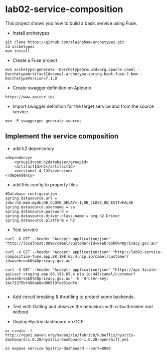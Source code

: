 # lab02-service-composition
This project shows you how to build a basic service using Fuse.

* Install archetypes

```
git clone https://github.com/alainpham/archetypes.git
cd archetypes
mvn install
```

* Create a Fuse project
	
```
mvn archetype:generate -DarchetypeGroupId=org.apache.camel -DarchetypeArtifactId=camel-archetype-spring-boot-fuse-7-bom -DarchetypeVersion=7.1.0
```
 
* Create swagger definition on Apicurio
	
```
https://www.apicur.io/
```


* Import swagger definition for the target service and from the source service
	
```
mvn -P swaggergen generate-sources
```

## Implement the service composition

* add h2 depencency

```
<dependency>
    <groupId>com.h2database</groupId>
    <artifactId>h2</artifactId>
    <version>1.4.192</version>
</dependency>
```

* add this config to property files

```
#Database configuration
spring.datasource.url = jdbc:h2:mem:mydb;DB_CLOSE_DELAY=-1;DB_CLOSE_ON_EXIT=FALSE
spring.datasource.username = sa
spring.datasource.password = 
spring.datasource.driver-class-name = org.h2.Driver
spring.datasource.platform = h2
```

* Test service

```
curl -X GET --header "Accept: application/json" "http://localhost:8090/camel/customer?id=wsebrook0%40privacy.gov.au"

curl -X GET --header "Accept: application/json" "http://lab02-service-composition-fuse.app.88.198.65.4.nip.io/camel/customer?id=wsebrook0%40privacy.gov.au"

curl -X GET --header "Accept: application/json" "https://api-3scale-apicast-staging.amp.88.198.65.4.nip.io:443/camel/customer?id=wsebrook0%40privacy.gov.au" -k -H'user-key: 34c71375bf490ab8ad06519fe951edfe' 


```

* Add circuit breaking & throttling to protect some backends.

* Test with Gatling and observe the behaviors with cirbuitbreaker and without

* Deploy Hystrix dashboard on OCP

```
oc create -f http://repo1.maven.org/maven2/io/fabric8/kubeflix/hystrix-dashboard/1.0.28/hystrix-dashboard-1.0.28-openshift.yml

oc expose service hystrix-dashboard --port=8080 
```

